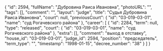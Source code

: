{
    "id": 2594,
    "fullName": "Дубровина Раиса Ивановна",
    "photoURL": "",
    "tags": [],
    "comment": "",
    "layout": "judge",
    "title": "Судья Дубровина Раиса Ивановна",
    "court": null,
    "previousCourt": {
        "id": "03-019-03-01",
        "name": "суд Рогачевского района"
    },
    "career": [
        {
            "id": 2284,
            "term": null,
            "type": "released",
            "court": {
                "id": "03-019-03-01",
                "name": "суд Рогачевского района"
            },
            "extra": [],
            "comment": "выход в отставку",
            "house_id": "03-019-03-01",
            "judge_id": 2594,
            "position": "председатель",
            "term_type": "",
            "timestamp": "1998-01-15",
            "decree_number": "38"
        }
    ]
}